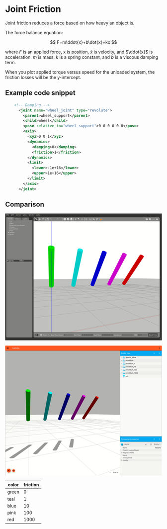 # Joint Friction

Joint friction reduces a force based on how heavy an object is.

The force balance equation:

$$
F=m\ddot{x}+b\dot{x}+kx
$$

where $F$ is an applied force, x is position, $\dot{x}$ is velocity, and $\ddot{x}$ is acceleration. $m$ is mass, $k$ is a spring constant, and $b$ is a viscous damping term.

When you plot applied torque versus speed for the unloaded system, the friction losses will be the y-intercept.

## Example code snippet

```xml
    <!-- Damping -->
      <joint name="wheel_joint" type="revolute">
        <parent>wheel_support</parent>
        <child>wheel</child>
        <pose relative_to="wheel_support">0 0 0 0 0 0</pose>
        <axis>
          <xyz>0 0 1</xyz>
          <dynamics>
            <damping>0</damping>
            <friction>1</friction>
          </dynamics>
          <limit>
            <lower>-1e+16</lower>
            <upper>1e+16</upper>
          </limit>
        </axis>
      </joint>
```

## Comparison

![joint damping gazebo](media/jointfriction_gazebo.gif)

![joint damping ignition](media/jointfriction_ignition.gif)

| color | friction |
| ----- | -------- |
| green | 0        |
| teal  | 1        |
| blue  | 10       |
| pink  | 100      |
| red   | 1000     |
